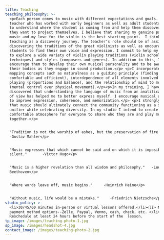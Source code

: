 ```yaml
---
title: Teaching
teaching_philosophy: >-
  <p>Each person comes to music with different expectations and goals. As a
  teacher who has worked with early beginners as well as adult students, I try
  to understand where the student is coming from and help them discover where
  they want to project themselves. I believe that sharing my genuine passion for
  music and my love for the violin is the best starting point.  I think of
  teaching as a discovery journey. The teacher's role should be of assistance in
  discovering the traditions of the great violinists as well as encouraging
  students to find their own voice and expression. I commit to help my students
  to explore a wide variety of violin playing traditions (violin schools and
  techniques) and styles (composers and genres). In addition to this, I
  encourage them to develop their own musical personality and to be aware of
  their bodies as they engage in sound production.</p> <p>I incorporate body
  mapping concepts such as naturalness as a guiding principle (finding what is
  comfortable and efficient), interdependence of all elements involved in violin
  playing (proportions and balance), and the relationship of mind to muscles
  (mental control over physical movement).</p><p>In my training, I have
  discovered that understanding the language of music from an analitical point
  of view has helped me to better express myself. I encourage musical analysis
  to improve expression, coherence, and memorization.</p> <p>I strongly believe
  that music should ultimately connect the community functioning as a social
  unifier while celebrating diversity. In my studio I intend to create a
  comfortable atmosphere for everyone to share who they are and play music
  together.</p>


  "Tradition is not the worship of ashes, but the preservation of fire."  
  -Gustav Mahler</p>


  "Music expresses that which cannot be said and on which it is imposible to be
  silent."       -Victor Hugo</p>


  "Music is a higher revelation than all wisdom and philosophy."   -Ludwig van
  Beethoven</p>


  "Where words leave off, music begins."     -Heinrich Heine</p>


  "Without music, life would be a mistake."     -Friedrich Nietzsche</p>
studio_policy: >-
  <li>30/45/60 minutes in-person or virtual lessons offered.</li><li> Multiple
  payment method options--Zelle, Paypal, Venmo, cash, check, etc. </li> <li>
  Reschedule at least 24 hours before the start of the  lesson.
tp_image: /images/teaching-photo-1.jpg
sp_image: /images/headshot-4.jpg
contact_image: /images/teaching-photo-2.jpg
---
```



